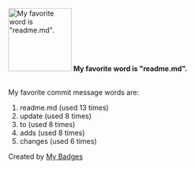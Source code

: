 <img src="https://my-badges.github.io/my-badges/favorite-word.png" alt="My favorite word is &quot;readme.md&quot;." title="My favorite word is &quot;readme.md&quot;." width="128">
<strong>My favorite word is &quot;readme.md&quot;.</strong>
<br><br>

My favorite commit message words are:

1. readme.md (used 13 times)
2. update (used 8 times)
3. to (used 8 times)
4. adds (used 8 times)
5. changes (used 6 times)


Created by <a href="https://github.com/my-badges/my-badges">My Badges</a>